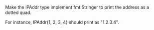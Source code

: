 Make the IPAddr type implement fmt.Stringer to print the address as a dotted quad.

For instance, IPAddr{1, 2, 3, 4} should print as "1.2.3.4".
